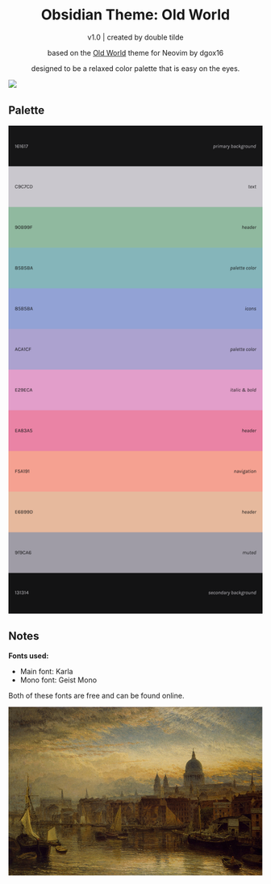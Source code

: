 <h1 align="center">Obsidian Theme: Old World</h1>

<div align="center">
<p>v1.0 | created by double tilde</p>
<p>based on the <a href="https://github.com/dgox16/oldworld.nvim">Old World</a> theme for Neovim by dgox16</p>
<p>designed to be a relaxed color palette that is easy on the eyes.</p>
</div>

![](./images/example.png)

## Palette

![](./images/palette.png)

## Notes

**Fonts used:**

- Main font: Karla
- Mono font: Geist Mono

Both of these fonts are free and can be found online.

![](./images/old-world.png)
